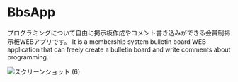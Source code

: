 # BbsApp  
プログラミングについて自由に掲示板作成やコメント書き込みができる会員制掲示板WEBアプリです。
It is a membership system bulletin board WEB application that can freely create a bulletin board and write comments about programming.


![スクリーンショット (6)](https://user-images.githubusercontent.com/61927393/77175597-3ae0ac80-6b06-11ea-81db-d3c69f1393b3.png)


